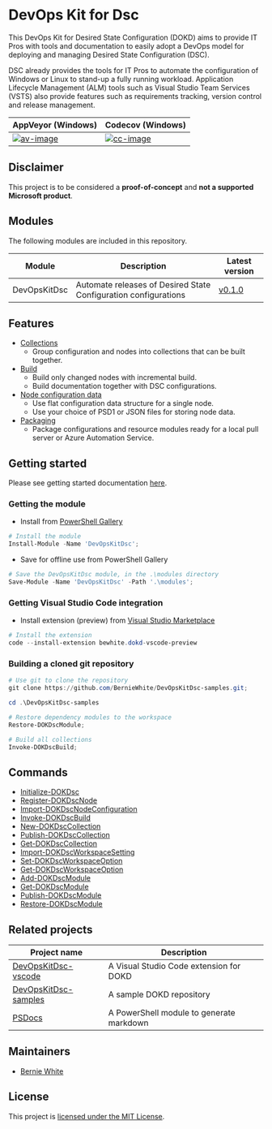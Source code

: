 # DevOps Kit for Dsc

This DevOps Kit for Desired State Configuration (DOKD) aims to provide IT Pros with tools and documentation to easily adopt a DevOps model for deploying and managing Desired State Configuration (DSC).

DSC already provides the tools for IT Pros to automate the configuration of Windows or Linux to stand-up a fully running workload. Application Lifecycle Management (ALM) tools such as Visual Studio Team Services (VSTS) also provide features such as requirements tracking, version control and release management.

| AppVeyor (Windows) | Codecov (Windows) |
| --- | --- |
| [![av-image][]][av-site] | [![cc-image][]][cc-site] |

[av-image]: https://ci.appveyor.com/api/projects/status/29gj31o96ajd2ars
[av-site]: https://ci.appveyor.com/project/BernieWhite/devopskitdsc
[cc-image]: https://codecov.io/gh/BernieWhite/DevOpsKitDsc/branch/master/graph/badge.svg
[cc-site]: https://codecov.io/gh/BernieWhite/DevOpsKitDsc

## Disclaimer

This project is to be considered a **proof-of-concept** and **not a supported Microsoft product**.

## Modules

The following modules are included in this repository.

| Module       | Description | Latest version |
| ------       | ----------- | -------------- |
| DevOpsKitDsc | Automate releases of Desired State Configuration configurations | [v0.1.0][psg-dokdsc] |

## Features

- [Collections](docs/feature-details.md#Collections)
  - Group configuration and nodes into collections that can be built together.
- [Build](docs/feature-details.md#Build)
  - Build only changed nodes with incremental build.
  - Build documentation together with DSC configurations.
- [Node configuration data](docs/feature-details.md#Node_configuration_data)
  - Use flat configuration data structure for a single node.
  - Use your choice of PSD1 or JSON files for storing node data.
- [Packaging](docs/feature-details.md#Packaging)
  - Package configurations and resource modules ready for a local pull server or Azure Automation Service.

## Getting started

Please see getting started documentation [here][getting-started].

[getting-started]: docs/getting-started.md

### Getting the module

- Install from [PowerShell Gallery][psg-dokdsc]

```powershell
# Install the module
Install-Module -Name 'DevOpsKitDsc';
```

- Save for offline use from PowerShell Gallery

```powershell
# Save the DevOpsKitDsc module, in the .\modules directory
Save-Module -Name 'DevOpsKitDsc' -Path '.\modules';
```

### Getting Visual Studio Code integration

- Install extension (preview) from [Visual Studio Marketplace][vsm-dokd-vscode]

```powershell
# Install the extension
code --install-extension bewhite.dokd-vscode-preview
```

### Building a cloned git repository

```powershell
# Use git to clone the repository
git clone https://github.com/BernieWhite/DevOpsKitDsc-samples.git;

cd .\DevOpsKitDsc-samples

# Restore dependency modules to the workspace
Restore-DOKDscModule;

# Build all collections
Invoke-DOKDscBuild;
```

## Commands

- [Initialize-DOKDsc](/docs/commands/en-US/Initialize-DOKDsc.md)
- [Register-DOKDscNode](/docs/commands/en-US/Register-DOKDscNode.md)
- [Import-DOKDscNodeConfiguration](/docs/commands/en-US/Import-DOKDscNodeConfiguration.md)
- [Invoke-DOKDscBuild](/docs/commands/en-US/Invoke-DOKDscBuild.md)
- [New-DOKDscCollection](/docs/commands/en-US/New-DOKDscCollection.md)
- [Publish-DOKDscCollection](/docs/commands/en-US/Public-DOKDscCollection.md)
- [Get-DOKDscCollection](/docs/commands/en-US/Get-DOKDscCollection.md)
- [Import-DOKDscWorkspaceSetting](/docs/commands/en-US/Import-DOKDscWorkspaceSetting.md)
- [Set-DOKDscWorkspaceOption](/docs/commands/en-US/Set-DOKDscWorkspaceOption.md)
- [Get-DOKDscWorkspaceOption](/docs/commands/en-US/Get-DOKDscWorkspaceOption.md)
- [Add-DOKDscModule](/docs/commands/en-US/Add-DOKDscModule.md)
- [Get-DOKDscModule](/docs/commands/en-US/Get-DOKDscModule.md)
- [Publish-DOKDscModule](/docs/commands/en-US/Publish-DOKDscModule.md)
- [Restore-DOKDscModule](/docs/commands/en-US/Restore-DOKDscModule.md)

## Related projects

| Project name       | Description |
| ------             | ----------- |
| [DevOpsKitDsc-vscode](https://github.com/BernieWhite/DevOpsKitDsc-vscode) | A Visual Studio Code extension for DOKD |
| [DevOpsKitDsc-samples](https://github.com/BernieWhite/DevOpsKitDsc-samples) | A sample DOKD repository |
| [PSDocs](https://github.com/BernieWhite/PSDocs) | A PowerShell module to generate markdown |

## Maintainers

- [Bernie White](https://github.com/BernieWhite)

## License

This project is [licensed under the MIT License](LICENSE).

[psg-dokdsc]: https://www.powershellgallery.com/packages/DevOpsKitDsc
[vsm-dokd-vscode]: https://marketplace.visualstudio.com/items?itemName=bewhite.dokd-vscode-preview